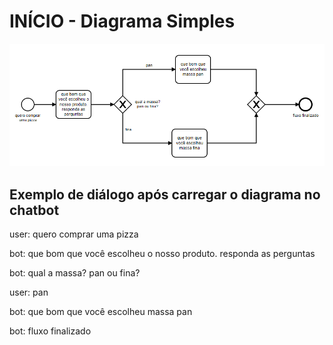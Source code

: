 # INÍCIO - Diagrama Simples

<!-- [modelador](https://cdn.statically.io/gh/giseldo/chatbot_ari_bpmn_to_aiml/fc3d5948/exemplos/inicio/modeler.html) -->

[![viewer example screenshot](./viewer.png)](https://cdn.statically.io/gh/giseldo/chatbot_ari_bpmn_to_aiml/f98a0965/exemplos/inicio/viewer.html)

## Exemplo de diálogo após carregar o diagrama no chatbot

user: quero comprar uma pizza

bot: que bom que você escolheu o nosso produto. responda as perguntas

bot: qual a massa? pan ou fina?

user: pan

bot: que bom que você escolheu massa pan

bot: fluxo finalizado

